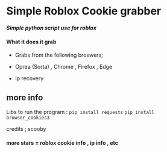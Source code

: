 # Simple Roblox Cookie grabber 

***Simple python script use for roblox***

#### What it does it grab
- Grabs from the following broswers; 

- Oprea (Sorta) , Chrome , Firefox , Edge

- Ip recovery 

## more info 

Libs to run the program : `pip install requests` `pip install browser_cookies3`

credits ; scooby

#### more stars = roblox cookie info , ip info , etc 






